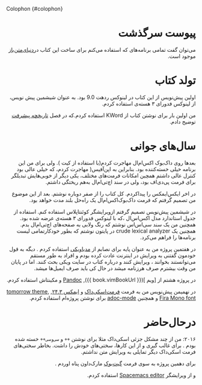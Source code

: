 Colophon {#colophon}

<div dir=rtl>

# پیوست سرگذشت

می‌توان گفت تمامی برنامه‌های که استفاده می‌کنم برای ساخت این کتاب در[دنیای‌متن‌باز](./floss.md#floss) موجود است.

# تولد کتاب

اولین پیش‌نویس از این کتاب در لینوکس  ردهت 9.0  بود. به عنوان شیشمین پیش نویس، از لینوکس فدورای ۳ هسته‌ی استفاده کردم. 

من اولین بار برای نوشتن کتاب از KWord استفاده کردم.که  در فصل [تاریخچه پیشرفت
](./revision_history.md#history-lesson) توضیح دادم.


# سال‌های جوانی

بعدها روی داک‌بوک اکس‌ام‌ال مهاجرت کردم(با استفاده از کیت ). ولی برای من این برنامه خیلی خسته‌کننده بود. بنابراین به اپن‌آفیس( مهاجرت کردم، که خیلی عالی بود کنترل عالی داشتم همچین امکانات فرمت‌های مختلف، یکی دیگر از خوبی‌هایش تبدیلگر برای فرمت پی‌دی‌اف  بود، ولی در سند اچ‌تی‌ام‌ال به‌هم ریختگی داشتم.

در اخر ایکس‌ایمکس را پیداکردم. کل کتاب را از صفر دوباره نوشتم. بعد از این موضوع من تصمیم گرفتم که فرمت داک‌بوک‌اکس‌ام‌ال یک راه‌حل بلند مدت خواهد بود.


در شیشمین پیش‌نویس تصمیم گرفتم ازویرایشگر  کوئنتاپلاس استفاده کنم. استفاده از جدول استاندارد مدل اکس‌اس‌ال  ،که  با لینوکس فدورای ۳ هسته‌ی عرضه شده بود. همچنین من یک سند سی‌اس‌اس نوشتم که رنگ ولابی به  صفحه‌های اچ‌تی‌ام‌ال بدم. همچنین یک crude lexical analyzer  در پایتون نوشتم که بطور خودکارتمامی لیست برنامه‌ها را فراهم می‌کرد.

در هفتمین پروژه من به عنوان پایه برای نصابم  از [مدیاویکی](http://www.mediawiki.org)  استفاده کردم .  دیگه  به قول خودمون گفتنی به ویرایش در اینترنت عادت کرده بودم و افراد به طور مستقم می‌توانستند بخوانند ، ویرایش کنند و درباره کتاب در سایت ویکی بحث کنند. اما در پایان من وقت بیشترم صرف هرزنامه میشد در حال کی باید صرف ایمیل‌ها میشد.

در پروژه هشتم از  [ویم ]({{ book.vimBookUrl }}), [Pandoc](http://johnmacfarlane.net/pandoc/README.html) و مکینتاش استفاده کردم.

در نهمیمن پیش‌نویس من به فرمت  [فرمت‌اسکی‌داک](http://asciidoctor.org/docs/what-is-asciidoc/) و [ ایمکس ۲۴.۳](http://www.masteringemacs.org/articles/2013/03/11/whats-new-emacs-24-3/),
[tomorrow theme](https://github.com/chriskempson/tomorrow-theme),
[Fira Mono font](https://www.mozilla.org/en-US/styleguide/products/firefox-os/typeface/#download-primary) و همچنین  [adoc-mode](https://github.com/sensorflo/adoc-mode/wiki) برای نوشتن پروژه‌ام استفاده کردم.


# درحال‌حاضر

۲۰۱۶: من از چند مشکل جزئی  اسکی‌داک مثلا برای نوشتن `++` و `سی‌وسی‌++` خسته شده بودم  . برای غالب گیری و از این کارها، سختی‌های خودش را داشت. بخاطر سختی‌های فرمت  اسکی‌داک دیگر تمایلی به ویرایش متن نداشتم.

برای دهمین پروژه  به سوی فرمت  [گیت‌بوک](https://www.gitbook.com)  مارک‌داون  پناه اوردم .


و از ویرایشگر  [Spacemacs editor](http://spacemacs.org) استفاده کردم.



